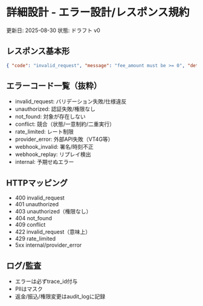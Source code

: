 # 詳細設計 - エラー設計/レスポンス規約

更新日: 2025-08-30
状態: ドラフト v0

## レスポンス基本形
```json
{ "code": "invalid_request", "message": "fee_amount must be >= 0", "details": { "field": "fee_amount" }, "trace_id": "..." }
```

## エラーコード一覧（抜粋）
- invalid_request: バリデーション失敗/仕様違反
- unauthorized: 認証失敗/権限なし
- not_found: 対象が存在しない
- conflict: 競合（状態/一意制約/二重実行）
- rate_limited: レート制限
- provider_error: 外部API失敗（VT4G等）
- webhook_invalid: 署名/時刻不正
- webhook_replay: リプレイ検出
- internal: 予期せぬエラー

## HTTPマッピング
- 400 invalid_request
- 401 unauthorized
- 403 unauthorized（権限なし）
- 404 not_found
- 409 conflict
- 422 invalid_request（意味上）
- 429 rate_limited
- 5xx internal/provider_error

## ログ/監査
- エラーは必ずtrace_id付与
- PIIはマスク
- 返金/振込/権限変更はaudit_logに記録
